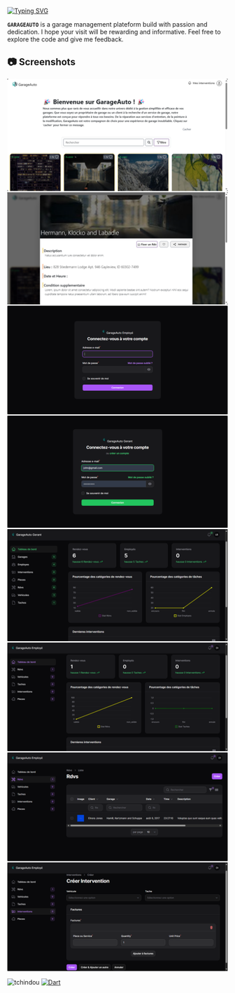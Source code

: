 [![Typing SVG](https://readme-typing-svg.demolab.com?font=Fira+Code&pause=1000&random=false&width=435&lines=Welcome+to+my+github+repo;for+GARAGEAUTO's+project)](https://git.io/typing-svg)

**`GARAGEAUTO`** is a garage management plateform build with passion and dedication.
I hope your visit will be rewarding and informative. Feel free to explore the code and give me feedback.

<summary><h2>📷 Screenshots</h2></summary>

<img src="./public/img/screenshots/dlient_home.png" alt="client home"> <img src="./public/img/screenshots/garage_desc.png" alt=""> <img src="./public/img/screenshots/emp_login.png" alt=""> <img src="./public/img/screenshots/patron_login.png" alt=""> <img src="./public/img/screenshots/patron_dash.png" alt=""> <img src="./public/img/screenshots/emp_dash.png" alt=""> <img src="./public/img/screenshots/rdv.png" alt=""> <img src="./public/img/screenshots/create_interv.png" alt="">

<img src="https://komarev.com/ghpvc/?username=tchindou" alt="tchindou"> <a href="https://github.com/search?q=user%3Atchindou+language%3Adart"><img alt="Dart" src="https://img.shields.io/badge/dart-%230175C2.svg?logo=dart&logoColor=white"></a>
